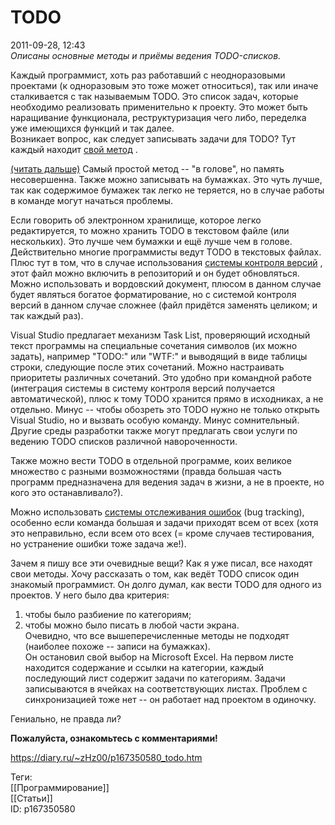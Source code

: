 TODO
=====

   
 2011-09-28, 12:43   
   *Описаны основные методы и приёмы ведения TODO-списков.*    
   
 Каждый программист, хоть раз работавший с неодноразовыми проектами (к одноразовым это тоже может относиться), так или иначе сталкивается с так называемым TODO. Это список задач, которые необходимо реализовать применительно к проекту. Это может быть наращивание функционала, реструктуризация чего либо, переделка уже имеющихся функций и так далее.   
 Возникает вопрос, как следует записывать задачи для TODO? Тут каждый находит  [свой метод](https://www.youtube.com/watch?v=m9-kM-guQtk)  .   
   
  [(читать дальше)](https://zHz00.diary.ru/p167350580.htm?index=1#linkmore167350580m1)    Самый простой метод -- "в голове", но память несовершенна. Также можно записывать на бумажках. Это чуть лучше, так как содержимое бумажек так легко не теряется, но в случае работы в команде могут начаться проблемы.   
   
 Если говорить об электронном хранилище, которое легко редактируется, то можно хранить TODO в текстовом файле (или нескольких). Это лучше чем бумажки и ещё лучше чем в голове. Действительно многие программисты ведут TODO в текстовых файлах. Плюс тут в том, что в случае использования  [системы контроля версий](https://ru.wikipedia.org/wiki/%D0%A1%D0%B8%D1%81%D1%82%D0%B5%D0%BC%D0%B0_%D0%BA%D0%BE%D0%BD%D1%82%D1%80%D0%BE%D0%BB%D1%8F_%D0%B2%D0%B5%D1%80%D1%81%D0%B8%D0%B9)  , этот файл можно включить в репозиторий и он будет обновляться. Можно использовать и вордовский документ, плюсом в данном случае будет являться богатое форматирование, но с системой контроля версий в данном случае сложнее (файл придётся заменять целиком; и так каждый раз).   
   
 Visual Studio предлагает механизм Task List, проверяющий исходный текст программы на специальные сочетания символов (их можно задать), например "TODO:" или "WTF:" и выводящий в виде таблицы строки, следующие после этих сочетаний. Можно настраивать приоритеты различных сочетаний. Это удобно при командной работе (интеграция системы в систему контроля версий получается автоматической), плюс к тому TODO хранится прямо в исходниках, а не отдельно. Минус -- чтобы обозреть это TODO нужно не только открыть Visual Studio, но и вызвать особую команду. Минус сомнительный. Другие среды разработки также могут предлагать свои услуги по ведению TODO списков различной навороченности.   
   
 Также можно вести TODO в отдельной программе, коих великое множество с разными возможностями (правда большая часть программ предназначена для ведения задач в жизни, а не в проекте, но кого это останавливало?).   
   
 Можно использовать  [системы отслеживания ошибок](https://ru.wikipedia.org/wiki/%D0%A1%D0%B8%D1%81%D1%82%D0%B5%D0%BC%D0%B0_%D0%BE%D1%82%D1%81%D0%BB%D0%B5%D0%B6%D0%B8%D0%B2%D0%B0%D0%BD%D0%B8%D1%8F_%D0%BE%D1%88%D0%B8%D0%B1%D0%BE%D0%BA)  (bug tracking), особенно если команда большая и задачи приходят всем от всех (хотя это неправильно, если всем ото всех (= кроме случаев тестирования, но устранение ошибки тоже задача же!).   
   
 Зачем я пишу все эти очевидные вещи? Как я уже писал, все находят свои методы. Хочу рассказать о том, как ведёт TODO список один знакомый программист. Он долго думал, как вести TODO для одного из проектов. У него было два критерия:   
 1) чтобы было разбиение по категориям;   
 2) чтобы можно было писать в любой части экрана.   
 Очевидно, что все вышеперечисленные методы не подходят (наиболее похоже -- записи на бумажках).   
 Он остановил свой выбор на Microsoft Excel. На первом листе находится содержание и ссылки на категории, каждый последующий лист содержит задачи по категориям. Задачи записываются в ячейках на соответствующих листах. Проблем с синхронизацией тоже нет -- он работает над проектом в одиночку.   
   
 Гениально, не правда ли?     
   
  **Пожалуйста, ознакомьтесь с комментариями!**    
    
 <https://diary.ru/~zHz00/p167350580_todo.htm>   
   
 Теги:   
 [[Программирование]]   
 [[Статьи]]   
 ID: p167350580
